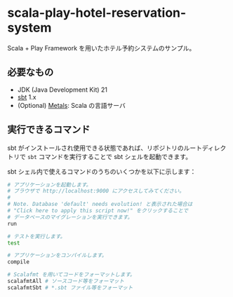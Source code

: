 # scala-play-hotel-reservation-system

Scala + Play Framework を用いたホテル予約システムのサンプル。

## 必要なもの

- JDK (Java Development Kit) 21
- [sbt](https://www.scala-sbt.org/) 1.x
- (Optional) [Metals](https://scalameta.org/metals/): Scala の言語サーバ

## 実行できるコマンド

sbt がインストールされ使用できる状態であれば、リポジトリのルートディレクトリで
`sbt` コマンドを実行することで sbt シェルを起動できます。

sbt シェル内で使えるコマンドのうちのいくつかを以下に示します：

```sh
# アプリケーションを起動します。
# ブラウザで http://localhost:9000 にアクセスしてみてください。
#
# Note. Database 'default' needs evolution! と表示された場合は
# "Click here to apply this script now!" をクリックすることで
# データベースのマイグレーションを実行できます。
run

# テストを実行します。
test

# アプリケーションをコンパイルします。
compile

# Scalafmt を用いてコードをフォーマットします。
scalafmtAll # ソースコード等をフォーマット
scalafmtSbt # *.sbt ファイル等をフォーマット
```
